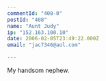 ```yaml
---
commentId: "408-0"
postId: "408"
name: "Aunt Judy"
ip: "152.163.100.10"
date: 2006-02-05T23:49:22.000Z
email: "jac7346@aol.com"

---
```

<p>My handsom nephew.</p>